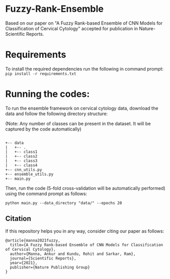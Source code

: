 # Fuzzy-Rank-Ensemble
Based on our paper on "A Fuzzy Rank-based Ensemble of CNN Models for Classification of Cervical Cytology" accepted for publication in Nature- Scientific Reports.

# Requirements
To install the required dependencies run the following in command prompt:
`pip install -r requirements.txt`

# Running the codes:
To run the ensemble framework on cervical cytology data, download the data and follow the following directory structure:

(Note: Any number of classes can be present in the dataset. It will be captured by the code automatically)

```

+-- data
|   +-- .
|   +-- class1
|   +-- class2
|   +-- class3
|   +-- class4
+-- cnn_utils.py
+-- ensemble_utils.py
+-- main.py

```
Then, run the code (5-fold cross-validation will be automatically performed) using the command prompt as follows:

`python main.py --data_directory "data/" --epochs 20`

## Citation

If this repository helps you in any way, consider citing our paper as follows:
```
@article{manna2021fuzzy,
  title={A Fuzzy Rank-based Ensemble of CNN Models for Classification of Cervical Cytology},
  author={Manna, Ankur and Kundu, Rohit and Sarkar, Ram},
  journal={Scientific Reports},
  year={2021},
  publisher={Nature Publishing Group}
}
```

